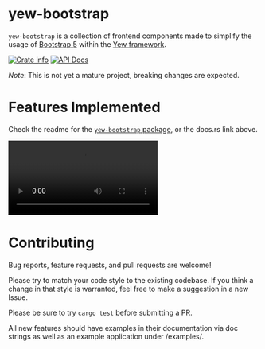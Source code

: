 # yew-bootstrap
`yew-bootstrap` is a collection of frontend components made to simplify the usage of [Bootstrap 5](https://getbootstrap.com/docs/5.1/getting-started/introduction/) within the [Yew framework](https://yew.rs/).

<a href="https://crates.io/crates/yew-bootstrap"><img alt="Crate info" src="https://img.shields.io/crates/v/yew-bootstrap.svg" /></a>
<a href="https://docs.rs/yew-bootstrap/"><img alt="API Docs" src="https://img.shields.io/badge/docs.rs-yew--bootstrap-green"/></a>

*Note*: This is not yet a mature project, breaking changes are expected.

# Features Implemented
Check the readme for the [`yew-bootstrap` package](/packages/yew-bootstrap/README.md), or the docs.rs link above.

![Our "Basic" Example](https://raw.githubusercontent.com/isosphere/yew-bootstrap/main/yew-boostrap-examples-basic.webm)

# Contributing
Bug reports, feature requests, and pull requests are welcome!

Please try to match your code style to the existing codebase. If you think a change in that style is warranted, feel free to make a suggestion in a new Issue. 

Please be sure to try `cargo test` before submitting a PR.

All new features should have examples in their documentation via doc strings as well as an example application under /examples/.
